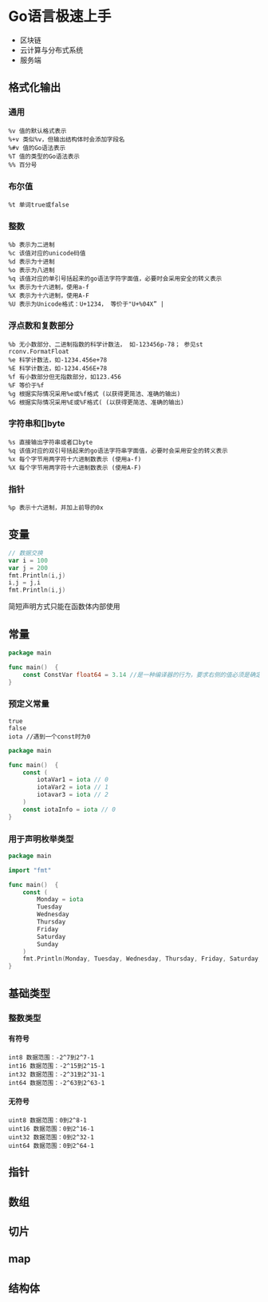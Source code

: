 # Go语言极速上手

* 区块链
* 云计算与分布式系统
* 服务端

## 格式化输出

### 通用

````
%v 值的默认格式表示 
%+v 类似%v，但输出结构体时会添加字段名 
%#v 值的Go语法表示 
%T 值的类型的Go语法表示 
%% 百分号
````

### 布尔值

````
%t 单词true或false
````

### 整数

````
%b 表示为二进制 
%c 该值对应的unicode码值 
%d 表示为十进制 
%o 表示为八进制 
%q 该值对应的单引号括起来的go语法字符字面值，必要时会采用安全的转义表示 
%x 表示为十六进制，使用a-f 
%X 表示为十六进制，使用A-F 
%U 表示为Unicode格式：U+1234， 等价于"U+%04X” |
````

### 浮点数和复数部分

````
%b 无小数部分、二进制指数的科学计数法， 如-123456p-78； 参见st rconv.FormatFloat 
%e 科学计数法，如-1234.456e+78 
%E 科学计数法，如-1234.456E+78 
%f 有小数部分但无指数部分，如123.456 
%F 等价于%f 
%g 根据实际情况采用%e或%f格式 (以获得更简洁、准确的输出) 
%G 根据实际情况采用%E或%F格式( (以获得更简洁、准确的输出)
````

### 字符串和[]byte

`````
%s 直接输出字符串或者口byte 
%q 该值对应的双引号括起来的go语法字符串字面值，必要时会采用安全的转义表示 
%x 每个字节用两字符十六进制数表示 (使用a-f) 
%X 每个字节用两字符十六进制数表示 (使用A-F)
`````

### 指针

````
%p 表示十六进制，并加上前导的0x
````

## 变量

````go
// 数据交换
var i = 100
var j = 200
fmt.Println(i,j)
i,j = j,i
fmt.Println(i,j)
````

简短声明方式只能在函数体内部使用 

## 常量

`````go
package main

func main()  {
	const ConstVar float64 = 3.14 //是一种编译器的行为，要求右侧的值必须是确定的
}
`````

### 预定义常量

````
true
false
iota //遇到一个const时为0
````

````go
package main

func main()  {
	const (
		iotaVar1 = iota // 0
		iotaVar2 = iota // 1
		iotavar3 = iota // 2
	)
	const iotaInfo = iota // 0
}
````

### 用于声明枚举类型

````go
package main

import "fmt"

func main()  {
	const (
		Monday = iota
		Tuesday
		Wednesday
		Thursday
		Friday
		Saturday
		Sunday
	)
	fmt.Println(Monday, Tuesday, Wednesday, Thursday, Friday, Saturday, Sunday) // 0 1 2 3 4 5 6
}
````

## 基础类型

### 整数类型

#### 有符号

````
int8 数据范围：-2^7到2^7-1
int16 数据范围：-2^15到2^15-1
int32 数据范围：-2^31到2^31-1
int64 数据范围：-2^63到2^63-1
````

#### 无符号

```
uint8 数据范围：0到2^8-1
uint16 数据范围：0到2^16-1
uint32 数据范围：0到2^32-1
uint64 数据范围：0到2^64-1
```







## 指针

## 数组

## 切片

## map

## 结构体








